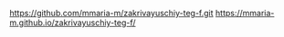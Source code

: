 https://github.com/mmaria-m/zakrivayuschiy-teg-f.git
https://mmaria-m.github.io/zakrivayuschiy-teg-f/
